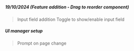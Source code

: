 ##### 19/10/2024 (Feature addition - Drag to reorder component)

> Input field addition
> Toggle to show/enable input field

##### UI manager setup

> Prompt on page change
